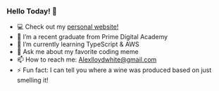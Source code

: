 ### Hello Today! 👋 

- 💻  Check out my [personal website!](https://www.alexlloydwhite.com)
- 🔭  I’m a recent graduate from Prime Digital Academy
- 🌱  I’m currently learning TypeScript & AWS
- 💬  Ask me about my favorite coding meme
- 📫  How to reach me: Alexlloydwhite@gmail.com
- ⚡   Fun fact: I can tell you where a wine was produced based on just smelling it!
